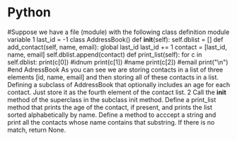 # Python
#Suppose we have a file (module) with the following
class definition
module variable 1 last_id = -1
class AddressBook()
def __init__(self):
self.dblist = []
def add_contact(self, name, email):
global last_id last_id += 1
contact = [last_id, name, email]
self.dblist.append(contact)
def print_list(self):
for c in self.dblist:
print(c[0])
 #idnum print(c[1])
 #name print(c[2])
#email print("\n")
#end
AdressBook As you can see we are storing contacts in a list of three elements [id, name, email]
and then storing all of these contacts in a list. Defining a subclass of AddressBook that optionally includes an age for each contact.
Just store it as the fourth element of the contact list.
2 Call the __init__ method of the superclass in the subclass init method.
 Define a print_list method that prints the age of the contact, if present, and prints the list sorted alphabetically by name.
Define a method to acccept a string and print all the contacts whose name contains that substring.
 If there is no match, return None.
